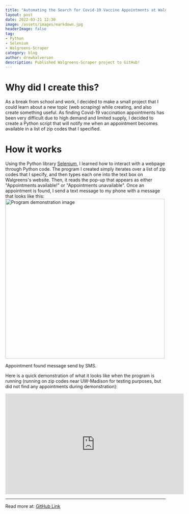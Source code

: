 ```yaml
---
title: "Automating the Search for Covid-19 Vaccine Appointments at Walgreens"
layout: post
date: 2022-03-21 12:30
image: /assets/images/markdown.jpg
headerImage: false
tag:
- Python
- Selenium
- Walgreens-Scraper
category: blog
author: drewhalverson
description: Published Walgreens-Scraper project to GitHub!
---
```



# Why did I create this?
As a break from school and work, I decided to make a small project that I could learn about a new topic (web scraping) while creating, and also create something useful. As finding Covid-19 vaccination appointments has been very difficult due to high demand and limited supply, I decided to create a Python script that will notify me when an appointment becomes available in a list of zip codes that I specified.

# How it works
Using the Python library [Selenium](https://selenium-python.readthedocs.io/getting-started.html), I learned how to interact with a webpage through Python code. The program I created simply iterates over a list of zip codes that I specify, and then types each one into the text box on Walgreens's website. Then, it reads the pop-up that appears as either "Appointments available!" or "Appointments unavailable". Once an appointment is found, I send a text message to my phone with a message that looks like this:
<img class="image" src="https://d-halverson.github.io/assets/images/appt-found.png" alt="Program demonstration image" width="500">
<figcaption class="caption">Appointment found message send by SMS.</figcaption>


Here is a quick demonstration of what it looks like when the program is running (running on zip codes near UW-Madison for testing purposes, but did not find any appointments during demonstration):
<iframe width="560" height="315" src="https://www.youtube.com/embed/JkJHz0Q2sAc" frameborder="0" allow="accelerometer; autoplay; encrypted-media; gyroscope; picture-in-picture" allowfullscreen></iframe>

---

Read more at: [GitHub Link](https://github.com/d-halverson/Walgreens-Scraper)
